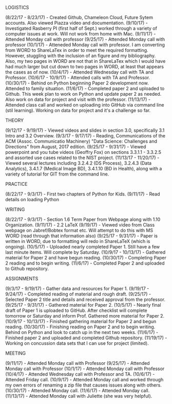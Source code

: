 LOGISTICS

  (8/22/17 - 8/23/17) - Created Github, Chameleon Cloud, Future Sytem accounts.  Also viewed Piazza video and documentation.
  (9/10/17) - Investigated Rasberry PI
  (first half of Sept.) worked through a variety of computer issues at work.  Will not work from home with Mac.
  (9/11/17) - Attended Monday call with professor
  (9/25/17) - Attended Monday call with professor
  (10/1/17) - Atteneded Monday call with professor.  I am converting from WORD to ShareLaTex in order to meet the required formatting.    However, stuggling with the inclusion of an figure and my bibliography.  Also, my two pages in WORD are not that in ShareLaTex which I would have had much larger but cut down to two pages in WORD, at least that appears the cases as of now.
  (10/4/17) - Attended Wednesday call with TA and Professor. 
  (10/6/17 - 10/9/17) - Attended calls with TA and Professor.
  (10/30/17) - Behind on Python beginning Paper 2 development now.  Attended to family situation.
  (11/6/17) - Completed paper 2 and uploaded to Github.  This week plan to work on Python and update paper 2 as needed.  Also work on data for project and visit with the professor. 
  (11/13/17) - Attended class call and worked on uploading into GitHub via command line (stil learning).  Working on data for project and it's a challenge so far.  
  
  THEORY
  
   (9/12/17 - 9/19/17) - Viewed videos and slides in section 3.0, specifically 3.1 Intro and 3.2 Overview.
   (9/3/17 - 9/17/17) - Reading, Communications of the ACM (Assoc. Communicatio Machinery) "Data Science: Challenges and Directions" from August, 2017 edition.
   (9/25/17 - 9/31/17) - Viewed powerpoint and you tube videos (Geoffry Fox) on sections 3.3.1.1 - 3.3.2.5 and assorted use cases related to the NIST project. 
   (11/13/17 - 11/20/17) - Viewed several lectures including 3.2.4.2 (DS Process), 3.2.4.3 (Data Analytics), 3.4.1.7 (Medical Image BD), 3.4.1.10 (BD in Health), along with a variety of tutorial for GIT from the command line.
   
   PRACTICE
   
   (8/22/17 - 9/3/17) - First two chapters of Python for Kids.
   (9/11/17) - Read details on loading Python
   
   WRITING
   
   (8/22/17 - 9/3/17) - Section 1.6 Term Paper from Webpage along with 1.10 Organization.
   (9/11/17) - 2.2 LaTeX
   (9/19/17) - Viewed video from Class webpage on Jabref/Bobtex format etc.  Will attempt to do this with MS WORD (read through that    information also)
   (9/25/17 - 9/31/17) - Paper is written in WORD, due to formatting will redo in ShareLaTeX (which is ongoing).
   (10/5/17) - Uploaded nearly completed Paper 1.  Still have a few last minute items.  Will complete by Saturday.
   (10/9/17 - 10/13/17) - Gathered material for Paper 2 and have begun reading.
   (10/30/17) - Completing Paper 2 reading and to begin writing. 
   (11/6/17) - Completed Paper 2 and uploaded to Github repository.
   
   ASSIGNMENTS
   
   (9/3/17 - 9/19/17) - Gather data and resources for Paper 1.
   (9/19/17 - 9/24/17) - Completed reading of material and rough draft.
   (9/25/17) - Selected Paper 2 title and details and received approval from the professor. 
   (9/25/17 - 9/31/17) - Gathered material for Paper 2.
   (10/5/17) - Nearly final draft of Paper 1 is uploaded to GitHub.  After checklist will complete tomorrow or Saturday and inform Prof.  Gathered more material for Paper 2. 
   (10/9/17 - 10/13/17) - Finished gathering material for Paper 2 and begun reading.
   (10/30/17) - Finishing reading on Paper 2 and to begin writing.  Behind on Python and look to catch up in the next two weeks.
   (11/6/17) - Finished paper 2 and uploaded and completed Github repository.
   (11/19/17) - Working on concussion data sets that I can use for project (limited).
   
   
   MEETING
   
   (9/11/17) - Attended Monday call with Professor
   (9/25/17) - Attended Monday call with Professor
   (10/1/17) - Attended Monday call with Professor
   (10/4/17) - Attended Wednesday call with Professor and TA. 
   (10/6/17) - Attended Friday call.
   (10/9/17) - Attended Monday call and worked through my own errors of renaming a zip file that causes issues along with others.
   (10/30/17) - Attended Monday call.
   (11/6/17) - Attended Monday call.
   (11/13/17) - Attended Monday call with Juliette (she was very helpful).
   
